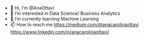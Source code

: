- 👋 Hi, I’m @AnaOttavi
- 👀 I’m interested in Data Science/ Business Analytics
- 🌱 I’m currently learning Machine Learning
- 📫 How to reach me https://medium.com/@anacarolinaottavi
https://www.linkedin.com/in/anacarolinaottavi/

<!---
AnaOttavi/AnaOttavi is a ✨ special ✨ repository because its `README.md` (this file) appears on your GitHub profile.
You can click the Preview link to take a look at your changes.
--->
